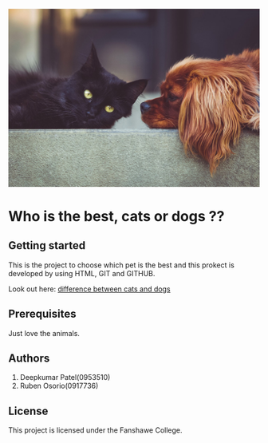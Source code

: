 ![CAT VS DIGS](cvd.jpg "Image of cat and dog")

# Who is the best, cats or dogs ??

## Getting started

This is the project to choose which pet is the best and this prokect is developed by using HTML, GIT and GITHUB.

Look out here: [difference between cats and dogs](https://www.diffen.com/difference/Cat_vs_Dog)

## Prerequisites

Just love the animals.

## Authors

1. Deepkumar Patel(0953510)
2. Ruben Osorio(0917736)

## License

This project is licensed under the Fanshawe College.
